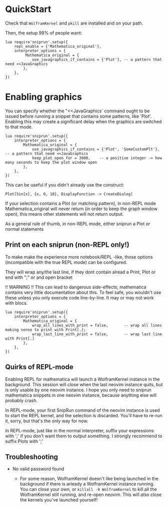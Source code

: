 # QuickStart

Check that `WolframKernel` and `pkill` are installed and on your path.

Then, the setup 99% of people want:

```
lua require'sniprun'.setup({
    repl_enable = {'Mathematica_original'},
    interpreter_options = {
         Mathematica_original = {
            use_javagraphics_if_contains = {'Plot'}, -- a pattern that need <<JavaGraphics
        },
    },
})
```





# Enabling graphics

You can specify whether the "<<JavaGraphics` command ought to be issued before running a snippet that contains some patterns, like 'Plot'. Enabling this may create a significant delay when the graphics are switched to that mode.


```
lua require'sniprun'.setup({
    interpreter_options = {
        Mathematica_original = {
            use_javagraphics_if_contains = {'Plot', 'SomeCustomPlt'}, -- a pattern that need <<JavaGraphics
            keep_plot_open_for = 3600,    -- a positive integer -> how many seconds to keep the plot window open
        },
    },
})
```

This can be useful if you didn't already use the construct:

`Plot[Sin[x], {x, 0, 10}, DisplayFunction -> CreateDialog]`


If your selection contains a Plot (or matching pattern), in non-REPL mode Mathematica_original will never return (in order to keep the graph window open), this means other statements will not return output.

As a general rule of thumb, in non-REPL mode, either sniprun a Plot _or_ normal statements




## Print on each sniprun (non-REPL only!)

To make make the experience more notebook/REPL -like, those options (incompatible with the true REPL mode) can be configured.

They will wrap any/the last line, if they dont contain alread a Print, Plot or end with ";" or and open bracket

!! WARNING !! This can lead to dangerous side-effects, mathematica contains very little documentation about this.
To feel safe, you wouldn't use these unless you only execute code line-by-line. It may or may not work with blocs.

```
lua require'sniprun'.setup({
    interpreter_options = {
        Mathematica_original = {
            wrap_all_lines_with_print = false,       -- wrap all lines making sense to print with Print[.];
            wrap_last_line_with_print = false,       -- wrap last line with Print[.]
        },
    },
})
```




## Quirks of REPL-mode


Enabling REPL for mathematica will launch a WolframKernel instance in the background. This session will close when the last neovim instance quits, but is only usable by one neovim instance.
I hope you only need to sniprun mathematica snippets in one neovim instance, because anything else will probably crash.

In REPL-mode, your first SnipRun command of the neovim instance is used to start the REPL kernel, and the selection is discarded. You'll have to re-run it, sorry, but that's the only way for now.

In REPL-mode, just like in the normal interpreter, suffix your expressions with ';' if you don't want them to output something. I strongly recommend to suffix Plots with ';'



## Troubleshooting

- No valid password found

  - For some reason, WolframKernel doesn't like being launched in the background if there is arleady a WolframKernel instance running. You can close your own, or `killall -9 WolframKernel` to kill all the WolframKernel still running, and re-open neovim. This will _also_ close the kernels you've launched yourself!



